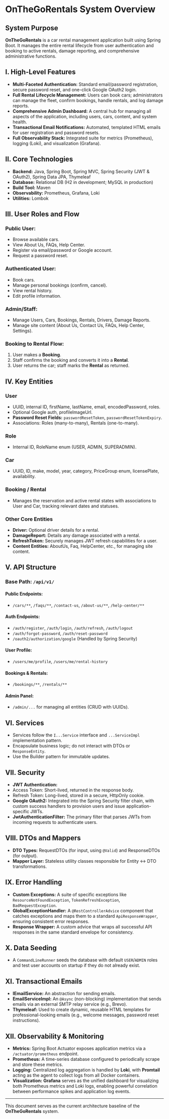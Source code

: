 # OnTheGoRentals System Overview

## System Purpose

**OnTheGoRentals** is a car rental management application built using Spring Boot. It manages the entire rental lifecycle from user authentication and booking to active rentals, damage reporting, and comprehensive administrative functions.

## I. High-Level Features

*   **Multi-Faceted Authentication:** Standard email/password registration, secure password reset, and one-click Google OAuth2 login.
*   **Full Rental Lifecycle Management:** Users can book cars; administrators can manage the fleet, confirm bookings, handle rentals, and log damage reports.
*   **Comprehensive Admin Dashboard:** A central hub for managing all aspects of the application, including users, cars, content, and system health.
*   **Transactional Email Notifications:** Automated, templated HTML emails for user registration and password resets.
*   **Full Observability Stack:** Integrated suite for metrics (Prometheus), logging (Loki), and visualization (Grafana).

## II. Core Technologies

*   **Backend:** Java, Spring Boot, Spring MVC, Spring Security (JWT & OAuth2), Spring Data JPA, Thymeleaf
*   **Database:** Relational DB (H2 in development; MySQL in production)
*   **Build Tool:** Maven
*   **Observability:** Prometheus, Grafana, Loki
*   **Utilities:** Lombok

## III. User Roles and Flow

### Public User:

*   Browse available cars.
*   View About Us, FAQs, Help Center.
*   Register via email/password or Google account.
*   Request a password reset.

### Authenticated User:

*   Book cars.
*   Manage personal bookings (confirm, cancel).
*   View rental history.
*   Edit profile information.

### Admin/Staff:

*   Manage Users, Cars, Bookings, Rentals, Drivers, Damage Reports.
*   Manage site content (About Us, Contact Us, FAQs, Help Center, Settings).

### Booking to Rental Flow:

1.  User makes a **Booking**.
2.  Staff confirms the booking and converts it into a **Rental**.
3.  User returns the car; staff marks the **Rental** as returned.

## IV. Key Entities

### User

*   UUID, internal ID, firstName, lastName, email, encodedPassword, roles.
*   Optional Google auth, profileImageUrl.
*   **Password Reset Fields:** `passwordResetToken`, `passwordResetTokenExpiry`.
*   Associations: Roles (many-to-many), Rentals (one-to-many).

### Role

*   Internal ID, RoleName enum (USER, ADMIN, SUPERADMIN).

### Car

*   UUID, ID, make, model, year, category, PriceGroup enum, licensePlate, availability.

### Booking / Rental

*   Manages the reservation and active rental states with associations to User and Car, tracking relevant dates and statuses.

### Other Core Entities

*   **Driver:** Optional driver details for a rental.
*   **DamageReport:** Details any damage associated with a rental.
*   **RefreshToken:** Securely manages JWT refresh capabilities for a user.
*   **Content Entities:** AboutUs, Faq, HelpCenter, etc., for managing site content.

## V. API Structure

### Base Path: `/api/v1/`

#### Public Endpoints:

*   `/cars/**`, `/faqs/**`, `/contact-us`, `/about-us/**`, `/help-center/**`

#### Auth Endpoints:

*   `/auth/register`, `/auth/login`, `/auth/refresh`, `/auth/logout`
*   `/auth/forgot-password`, `/auth/reset-password`
*   `/oauth2/authorization/google` (Handled by Spring Security)

#### User Profile:

*   `/users/me/profile`, `/users/me/rental-history`

#### Bookings & Rentals:

*   `/bookings/**`, `/rentals/**`

#### Admin Panel:

*   `/admin/...` for managing all entities (CRUD with UUIDs).

## VI. Services

*   Services follow the `I...Service` interface and `...ServiceImpl` implementation pattern.
*   Encapsulate business logic; do not interact with DTOs or `ResponseEntity`.
*   Use the Builder pattern for immutable updates.

## VII. Security

*   **JWT Authentication:**
  *   Access Token: Short-lived, returned in the response body.
  *   Refresh Token: Long-lived, stored in a secure, HttpOnly cookie.
*   **Google OAuth2:** Integrated into the Spring Security filter chain, with custom success handlers to provision users and issue application-specific JWTs.
*   **JwtAuthenticationFilter:** The primary filter that parses JWTs from incoming requests to authenticate users.

## VIII. DTOs and Mappers

*   **DTO Types:** RequestDTOs (for input, using `@Valid`) and ResponseDTOs (for output).
*   **Mapper Layer:** Stateless utility classes responsible for Entity <-> DTO transformations.

## IX. Error Handling

*   **Custom Exceptions:** A suite of specific exceptions like `ResourceNotFoundException`, `TokenRefreshException`, `BadRequestException`.
*   **GlobalExceptionHandler:** A `@RestControllerAdvice` component that catches exceptions and maps them to a standard `ApiResponseWrapper`, ensuring consistent error responses.
*   **Response Wrapper:** A custom advice that wraps all successful API responses in the same standard envelope for consistency.

## X. Data Seeding

*   A `CommandLineRunner` seeds the database with default `USER`/`ADMIN` roles and test user accounts on startup if they do not already exist.

## XI. Transactional Emails

*   **IEmailService:** An abstraction for sending emails.
*   **EmailServiceImpl:** An `@Async` (non-blocking) implementation that sends emails via an external SMTP relay service (e.g., Brevo).
*   **Thymeleaf:** Used to create dynamic, reusable HTML templates for professional-looking emails (e.g., welcome messages, password reset instructions).

## XII. Observability & Monitoring

*   **Metrics:** Spring Boot Actuator exposes application metrics via a `/actuator/prometheus` endpoint.
*   **Prometheus:** A time-series database configured to periodically scrape and store these metrics.
*   **Logging:** Centralized log aggregation is handled by **Loki**, with **Promtail** acting as the agent to collect logs from all Docker containers.
*   **Visualization:** **Grafana** serves as the unified dashboard for visualizing both Prometheus metrics and Loki logs, enabling powerful correlation between performance spikes and application log events.

---

This document serves as the current architecture baseline of the **OnTheGoRentals** system.